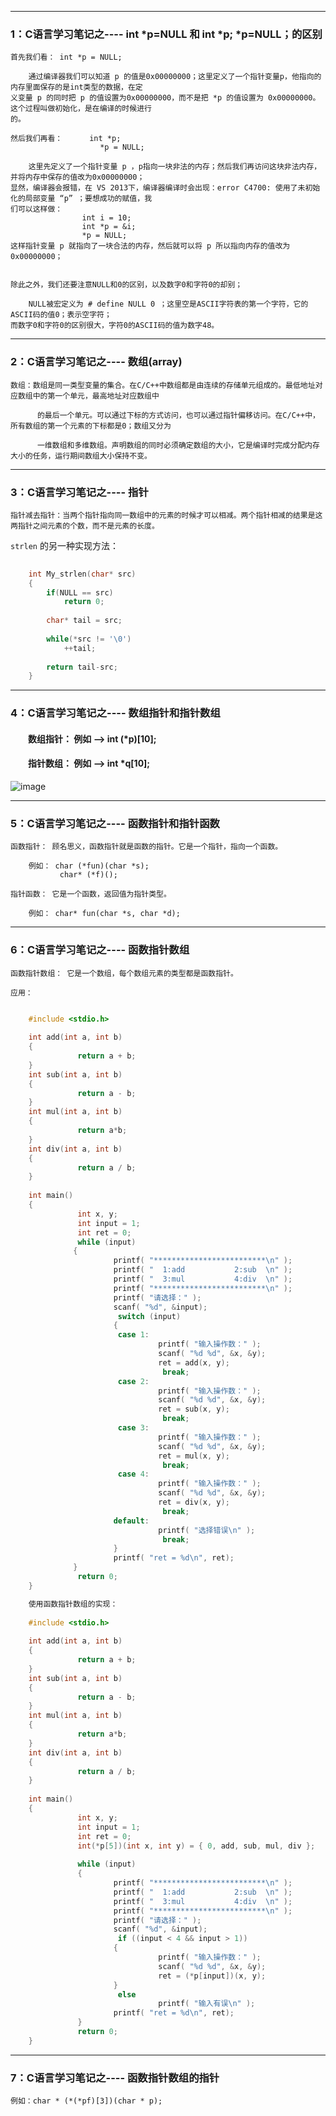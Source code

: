 
-----------------------------------------------------------------------------------------------------------------------------------------

### 1：C语言学习笔记之---- int *p=NULL 和 int *p;   *p=NULL；的区别

    首先我们看： int *p = NULL;
        
        通过编译器我们可以知道 p 的值是0x00000000；这里定义了一个指针变量p，他指向的内存里面保存的是int类型的数据，在定
    义变量 p 的同时把 p 的值设置为0x00000000，而不是把 *p 的值设置为 0x00000000。这个过程叫做初始化，是在编译的时候进行
    的。
    
    然后我们再看：      int *p;
                        *p = NULL;
        
        这里先定义了一个指针变量 p ，p指向一块非法的内存；然后我们再访问这块非法内存，并将内存中保存的值改为0x00000000；
    显然，编译器会报错，在 VS 2013下，编译器编译时会出现：error C4700: 使用了未初始化的局部变量 “p” ；要想成功的赋值，我
    们可以这样做：
                    int i = 10;
                    int *p = &i;
                    *p = NULL;
    这样指针变量 p 就指向了一块合法的内存，然后就可以将 p 所以指向内存的值改为0x00000000；
        
        
    除此之外，我们还要注意NULL和0的区别，以及数字0和字符0的却别；
        
        NULL被宏定义为 # define NULL 0 ；这里空是ASCII字符表的第一个字符，它的ASCII码的值0；表示空字符；
    而数字0和字符0的区别很大，字符0的ASCII码的值为数字48。
        

-----------------------------------------------------------------------------------------------------------------------------------------

### 2：C语言学习笔记之---- 数组(array)

    数组：数组是同一类型变量的集合。在C/C++中数组都是由连续的存储单元组成的。最低地址对应数组中的第一个单元，最高地址对应数组中
    
          的最后一个单元。可以通过下标的方式访问，也可以通过指针偏移访问。在C/C++中，所有数组的第一个元素的下标都是0；数组又分为
          
          一维数组和多维数组。声明数组的同时必须确定数组的大小，它是编译时完成分配内存大小的任务，运行期间数组大小保持不变。
          
          
-----------------------------------------------------------------------

### 3：C语言学习笔记之---- 指针

    指针减去指针：当两个指针指向同一数组中的元素的时候才可以相减。两个指针相减的结果是这两指针之间元素的个数，而不是元素的长度。
    
    
`strlen`  的另一种实现方法：
    
```c
    
    int My_strlen(char* src)
    {
        if(NULL == src)
            return 0;
            
        char* tail = src;
        
        while(*src != '\0')
            ++tail;
            
        return tail-src;
    }


```
-----------------------------------------------------------------------


### 4：C语言学习笔记之---- 数组指针和指针数组

#### 　　数组指针： 例如 -->  int (*p)[10]; 
#### 　　指针数组： 例如 -->  int *q[10]; 
    
        
![image](http://hbimg.b0.upaiyun.com/01bb65aa9fc66021bde33d7b8938ccc40005a71f780f-WmV5MX_fw658)
    
-----------------------------------------------------------------------


### 5：C语言学习笔记之---- 函数指针和指针函数

    函数指针： 顾名思义，函数指针就是函数的指针。它是一个指针，指向一个函数。
    
        例如： char (*fun)(char *s);
               char* (*f)();
        
    指针函数： 它是一个函数，返回值为指针类型。
    
        例如： char* fun(char *s, char *d);
    
    
-----------------------------------------------------------------------    


### 6：C语言学习笔记之---- 函数指针数组

    函数指针数组： 它是一个数组，每个数组元素的类型都是函数指针。
    
    应用：
    
```c

    #include <stdio.h>
    
    int add(int a, int b)
    {
               return a + b;
    }
    int sub(int a, int b)
    {
               return a - b;
    }
    int mul(int a, int b)
    {
               return a*b;
    }
    int div(int a, int b)
    {
               return a / b;
    }
    
    int main()
    {
               int x, y;
               int input = 1;
               int ret = 0;
               while (input)
              {
                       printf( "*************************\n" );
                       printf( "  1:add           2:sub  \n" );
                       printf( "  3:mul           4:div  \n" );
                       printf( "*************************\n" );
                       printf( "请选择：" );
                       scanf( "%d", &input);
                        switch (input)
                       {
                        case 1:
                                 printf( "输入操作数：" );
                                 scanf( "%d %d", &x, &y);
                                 ret = add(x, y);
                                  break;
                        case 2:
                                 printf( "输入操作数：" );
                                 scanf( "%d %d", &x, &y);
                                 ret = sub(x, y);
                                  break;
                        case 3:
                                 printf( "输入操作数：" );
                                 scanf( "%d %d", &x, &y);
                                 ret = mul(x, y);
                                  break;
                        case 4:
                                 printf( "输入操作数：" );
                                 scanf( "%d %d", &x, &y);
                                 ret = div(x, y);
                                  break;
                       default:
                                 printf( "选择错误\n" );
                                  break;
                       }
                       printf( "ret = %d\n", ret);
              }
               return 0;
    }

```

```c
    使用函数指针数组的实现：
    
    #include <stdio.h>
    
    int add(int a, int b)
    {
               return a + b;
    }
    int sub(int a, int b)
    {
               return a - b;
    }
    int mul(int a, int b)
    {
               return a*b;
    }
    int div(int a, int b)
    {
               return a / b;
    }
    
    int main()
    {
               int x, y;
               int input = 1;
               int ret = 0;
               int(*p[5])(int x, int y) = { 0, add, sub, mul, div };            //转移表
               
               while (input)
               {
                       printf( "*************************\n" );
                       printf( "  1:add           2:sub  \n" );
                       printf( "  3:mul           4:div  \n" );
                       printf( "*************************\n" );
                       printf( "请选择：" );
                       scanf( "%d", &input);
                        if ((input < 4 && input > 1))
                       {
                                 printf( "输入操作数：" );
                                 scanf( "%d %d", &x, &y);
                                 ret = (*p[input])(x, y);
                       }
                        else
                                 printf( "输入有误\n" );
                       printf( "ret = %d\n", ret);
               }
               return 0;
    }


```
-----------------------------------------------------------------------  


### 7：C语言学习笔记之---- 函数指针数组的指针

    例如：char * (*(*pf)[3])(char * p);
    



















